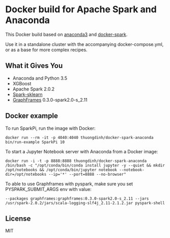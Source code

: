 # Docker build for Apache Spark and Anaconda

This Docker build based on [anaconda3](https://hub.docker.com/r/continuumio/anaconda3/) and [docker-spark](https://github.com/gettyimages/docker-spark).

Use it in a standalone cluster with the accompanying docker-compose.yml, or as a base for more complex recipes.

## What it Gives You
 - Anaconda and Python 3.5
 - XGBoost
 - Apache Spark 2.0.2
 - [Spark-sklearn](https://github.com/databricks/spark-sklearn)
 - [GraphFrames](https://graphframes.github.io/index.html) 0.3.0-spark2.0-s_2.11

## Docker example

To run SparkPi, run the image with Docker:

```
docker run --rm -it -p 4040:4040 thuongdinh/docker-spark-anaconda bin/run-example SparkPi 10
```

To start a Jupyter Notebook server with Anaconda from a Docker image:

```
docker run -i -t -p 8888:8888 thuongdinh/docker-spark-anaconda /bin/bash -c "/opt/conda/bin/conda install jupyter -y --quiet && mkdir /opt/notebooks && /opt/conda/bin/jupyter notebook --notebook-dir=/opt/notebooks --ip='*' --port=8888 --no-browser"

```

To able to use Graphframes with pyspark, make sure you set PYSPARK_SUBMIT_ARGS env with value:

```
--packages graphframes:graphframes:0.3.0-spark2.0-s_2.11 --jars /usr/spark-2.0.2/jars/scala-logging-slf4j_2.11-2.1.2.jar pyspark-shell
```

## License

MIT